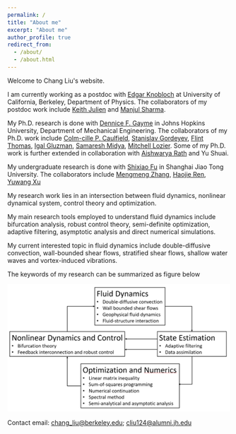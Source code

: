 ```yaml
---
permalink: /
title: "About me"
excerpt: "About me"
author_profile: true
redirect_from: 
  - /about/
  - /about.html
---
```


Welcome to Chang Liu's website. 

I am currently working as a postdoc with [Edgar Knobloch](https://physics.berkeley.edu/people/faculty/edgar-knobloch) at University of California, Berkeley, Department of Physics. The collaborators of my postdoc work include [Keith Julien](https://www.colorado.edu/amath/keith-julien-0) and [Manjul Sharma](https://scholar.google.com/citations?hl=en&user=O0spKioAAAAJ).

My Ph.D. research is done with [Dennice F. Gayme](https://engineering.jhu.edu/gayme/) in Johns Hopkins University, Department of Mechanical Engineering. The collaborators of my Ph.D. work include [Colm-cille P. Caulfield](http://www.damtp.cam.ac.uk/person/cpc12), [Stanislav Gordeyev](https://aero-optics.nd.edu/people/members/stanislav-gordeyev/), [Flint Thomas](https://engineering.nd.edu/faculty/flint-thomas/), [Igal Gluzman](https://scholar.google.com/citations?user=f8mjPWIAAAAJ&hl=en), [Samaresh Midya](https://scholar.google.com/citations?user=yErZKGUAAAAJ&hl=en), [Mitchell Lozier](https://scholar.google.com/citations?user=YOEWO7QAAAAJ&hl=en). Some of my Ph.D. work is further extended in collaboration with [Aishwarya Rath](https://scholar.google.com/citations?user=I8_grjYAAAAJ&hl=en) and Yu Shuai.

My undergraduate research is done with [Shixiao Fu](https://scholar.google.com/citations?user=ROYLltsAAAAJ&hl=en) in Shanghai Jiao Tong University. The collaborators include [Mengmeng Zhang](https://scholar.google.com/citations?user=W8B0eloAAAAJ&hl=en), [Haojie Ren](https://scholar.google.com/citations?user=Su2DFawAAAAJ&hl=en), [Yuwang Xu](https://scholar.google.com/citations?user=VSzjUgcAAAAJ&hl=en)

My research work lies in an intersection between fluid dynamics, nonlinear dynamical system, control theory and optimization.

My main research tools employed to understand fluid dynamics include bifurcation analysis, robust control theory, semi-definite optimization, adaptive filtering, asymptotic analysis and direct numerical simulations.

My current interested topic in fluid dynamics include double-diffusive convection, wall-bounded shear flows, stratified shear flows, shallow water waves and vortex-induced vibrations.

The keywords of my research can be summarized as figure below

<img src='/images/research_summary.png'>

Contact email: chang_liu@berkeley.edu; cliu124@alumni.jh.edu

